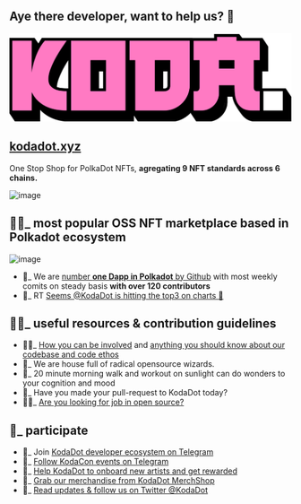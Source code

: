 ## Aye there developer, want to help us? 👋

![KodaDot logo](https://github.com/kodadot/kodadot-presskit/raw/main/pre-v4/png/KodapinkV4.png?raw=true)

[kodadot.xyz](https://kodadot.xyz)
---

One Stop Shop for PolkaDot NFTs, **agregating 9 NFT standards across 6 chains.**

![image](https://github.com/kodadot/.github/assets/5887929/881417a6-6996-47b3-85b5-2b0ca6262085)


🙋‍♀️_ **most popular OSS NFT marketplace** based in Polkadot ecosystem
---

![image](https://user-images.githubusercontent.com/5887929/233139474-b55a2480-168c-4f0e-8ce4-74ecc6fc53bb.png) 

- 🥇_ We are [number **one Dapp in Polkadot** by Github](https://github.com/topics/polkadot) with most weekly comits on steady basis **with over 120 contributors** 
- 📸_ RT [Seems @KodaDot is hitting the top3 on charts 🥳](https://twitter.com/yangWao/status/1648316911116079105) 
 
👩‍💻_ **useful resources & contribution guidelines** 
---
- 🙇‍♀️_ [How you can be involved](https://github.com/kodadot/nft-gallery/blob/main/CONTRIBUTING.md) and [anything you should know about our codebase and code ethos](https://docs.kodadot.xyz) 
- 🧙_ We are house full of radical opensource wizards. 
- 🌅_ 20 minute morning walk and workout on sunlight can do wonders to your cognition and mood 
- 🔁_ Have you made your pull-request to KodaDot today?
- 👩‍🔬_ [Are you looking for job in open source?](https://github.com/kodadot/nft-gallery/blob/main/HIRING.md) 

🫶_ **participate**  
---
- 🙌_ Join [KodaDot developer ecosystem on Telegram](https://t.me/kodadot_eco) 
- 🥳_ [Follow KodaCon events on Telegram](https://t.me/kodacon) 
- 🤑_ [Help KodaDot to onboard new artists and get rewarded](https://docs.kodadot.xyz/referral-program.html) 
- 👕_ [Grab our merchandise from KodaDot MerchShop](https://shop.kodadot.xyz) 
- 📰_ [Read updates & follow us on Twitter @KodaDot](https://twitter.com/kodadot) 

